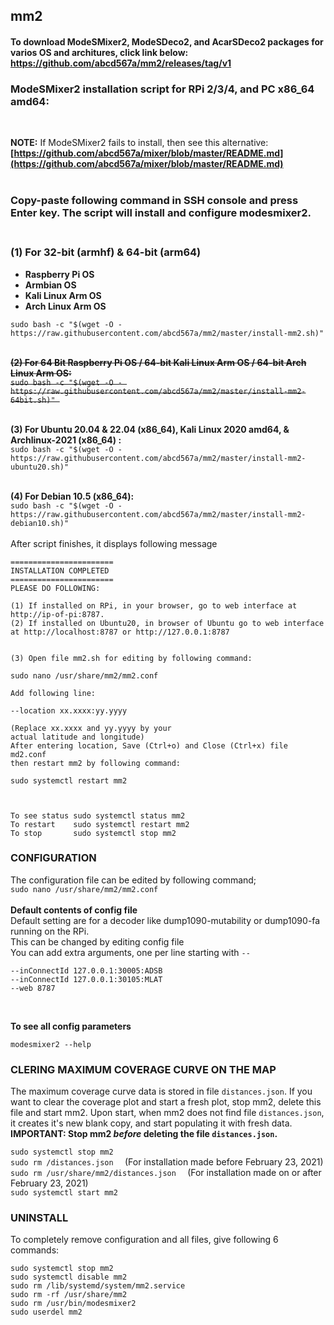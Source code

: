 ## mm2
#### To download ModeSMixer2, ModeSDeco2, and AcarSDeco2 packages for varios OS and architures, click link below:</br>https://github.com/abcd567a/mm2/releases/tag/v1

### ModeSMixer2 installation script for RPi 2/3/4, and PC x86_64 amd64:
</br>

**NOTE:** If ModeSMixer2 fails to install, then see this alternative: </br> **[https://github.com/abcd567a/mixer/blob/master/README.md](https://github.com/abcd567a/mixer/blob/master/README.md)** </br></br>

### Copy-paste following command in SSH console and press Enter key. The script will install and configure modesmixer2. </br></br>

### (1) For 32-bit (armhf) & 64-bit (arm64)
- **Raspberry Pi OS**
- **Armbian OS**
- **Kali Linux Arm OS**
- **Arch Linux Arm OS**

`sudo bash -c "$(wget -O - https://raw.githubusercontent.com/abcd567a/mm2/master/install-mm2.sh)" `</br></br>

<s>**(2) For 64 Bit Raspberry Pi OS / 64-bit Kali Linux Arm OS / 64-bit Arch Linux Arm OS:**</s> </br>
<s>`sudo bash -c "$(wget -O - https://raw.githubusercontent.com/abcd567a/mm2/master/install-mm2-64bit.sh)" `</s> </br></br>

**(3) For Ubuntu 20.04 & 22.04 (x86_64), Kali Linux 2020 amd64, & Archlinux-2021 (x86_64) :** </br>
`sudo bash -c "$(wget -O - https://raw.githubusercontent.com/abcd567a/mm2/master/install-mm2-ubuntu20.sh)" ` </br></br>

**(4) For Debian 10.5 (x86_64):** </br>
`sudo bash -c "$(wget -O - https://raw.githubusercontent.com/abcd567a/mm2/master/install-mm2-debian10.sh)" ` </br></br>
After script finishes, it displays following message
```
=======================
INSTALLATION COMPLETED
=======================
PLEASE DO FOLLOWING:

(1) If installed on RPi, in your browser, go to web interface at http://ip-of-pi:8787. 
(2) If installed on Ubuntu20, in browser of Ubuntu go to web interface at http://localhost:8787 or http://127.0.0.1:8787


(3) Open file mm2.sh for editing by following command:

sudo nano /usr/share/mm2/mm2.conf

Add following line: 

--location xx.xxxx:yy.yyyy 

(Replace xx.xxxx and yy.yyyy by your 
actual latitude and longitude) 
After entering location, Save (Ctrl+o) and Close (Ctrl+x) file md2.conf 
then restart mm2 by following command: 

sudo systemctl restart mm2



To see status sudo systemctl status mm2
To restart    sudo systemctl restart mm2
To stop       sudo systemctl stop mm2
```

### CONFIGURATION </br>
The configuration file can be edited by following command; </br>
`sudo nano /usr/share/mm2/mm2.conf ` </br></br>
**Default contents of config file**</br>
Default setting are for a decoder like dump1090-mutability or dump1090-fa running on the RPi. </br>
This can be changed by editing config file</br>
You can add extra arguments, one per line starting with `--` </br>
```
--inConnectId 127.0.0.1:30005:ADSB
--inConnectId 127.0.0.1:30105:MLAT
--web 8787

```
</br>

**To see all config parameters** </br>
```
modesmixer2 --help
```

### CLERING MAXIMUM COVERAGE CURVE ON THE MAP</br>
The maximum coverage curve data is stored in file `distances.json`. If you want to clear the coverage plot and start a fresh plot, stop mm2, delete this file and start mm2. Upon start, when mm2 does not find file `distances.json`, it creates it's new blank copy, and start populating it with fresh data. </br>
**IMPORTANT: Stop mm2 _before_ deleting the file `distances.json`.** </br>

`sudo systemctl stop mm2  `  </br>
`sudo rm /distances.json  ` (For installation made before February 23, 2021) </br>
`sudo rm /usr/share/mm2/distances.json  ` (For installation made on or after February 23, 2021) </br>
`sudo systemctl start mm2   `


### UNINSTALL </br>
To completely remove configuration and all files, give following 6 commands:
```
sudo systemctl stop mm2 
sudo systemctl disable mm2 
sudo rm /lib/systemd/system/mm2.service 
sudo rm -rf /usr/share/mm2 
sudo rm /usr/bin/modesmixer2 
sudo userdel mm2  
```
